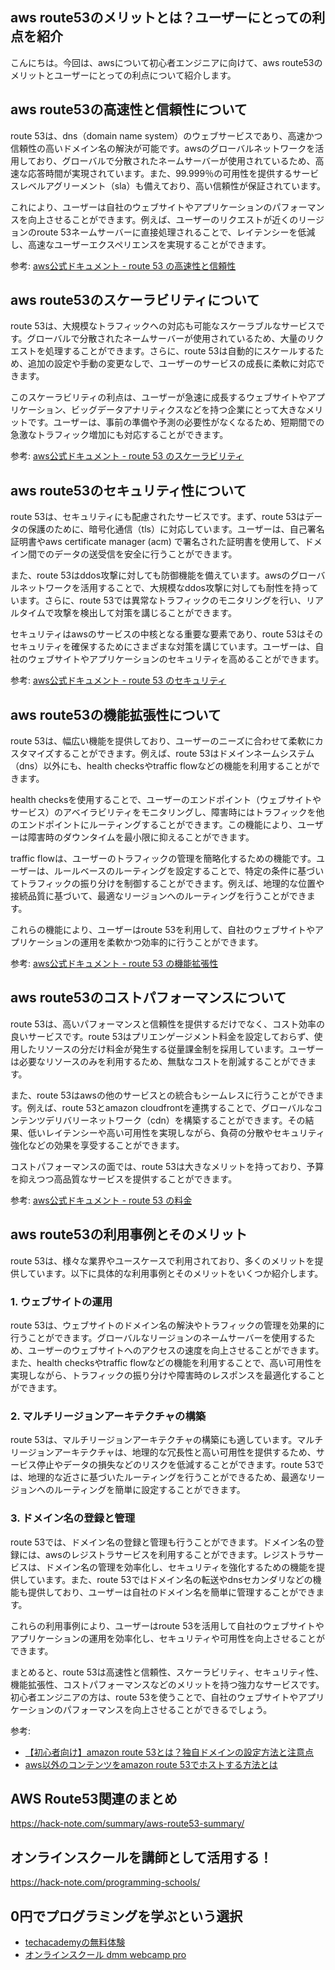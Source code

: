 <!--
title:   【aws】 route53のメリットとは？ユーザーにとっての利点を紹介
tags:    AWS,route53
id:      b493df759fdb7a01e267
private: false
-->


## aws route53のメリットとは？ユーザーにとっての利点を紹介

こんにちは。今回は、awsについて初心者エンジニアに向けて、aws route53のメリットとユーザーにとっての利点について紹介します。

## aws route53の高速性と信頼性について

route 53は、dns（domain name system）のウェブサービスであり、高速かつ信頼性の高いドメイン名の解決が可能です。awsのグローバルネットワークを活用しており、グローバルで分散されたネームサーバーが使用されているため、高速な応答時間が実現されています。また、99.999％の可用性を提供するサービスレベルアグリーメント（sla）も備えており、高い信頼性が保証されています。

これにより、ユーザーは自社のウェブサイトやアプリケーションのパフォーマンスを向上させることができます。例えば、ユーザーのリクエストが近くのリージョンのroute 53ネームサーバーに直接処理されることで、レイテンシーを低減し、高速なユーザーエクスペリエンスを実現することができます。

参考: [aws公式ドキュメント - route 53 の高速性と信頼性](https://aws.amazon.com/jp/route53/high-availability-dns/)

## aws route53のスケーラビリティについて

route 53は、大規模なトラフィックへの対応も可能なスケーラブルなサービスです。グローバルで分散されたネームサーバーが使用されているため、大量のリクエストを処理することができます。さらに、route 53は自動的にスケールするため、追加の設定や手動の変更なしで、ユーザーのサービスの成長に柔軟に対応できます。

このスケーラビリティの利点は、ユーザーが急速に成長するウェブサイトやアプリケーション、ビッグデータアナリティクスなどを持つ企業にとって大きなメリットです。ユーザーは、事前の準備や予測の必要性がなくなるため、短期間での急激なトラフィック増加にも対応することができます。

参考: [aws公式ドキュメント - route 53 のスケーラビリティ](https://aws.amazon.com/jp/route53/scalability/)

## aws route53のセキュリティ性について

route 53は、セキュリティにも配慮されたサービスです。まず、route 53はデータの保護のために、暗号化通信（tls）に対応しています。ユーザーは、自己署名証明書やaws certificate manager (acm) で署名された証明書を使用して、ドメイン間でのデータの送受信を安全に行うことができます。

また、route 53はddos攻撃に対しても防御機能を備えています。awsのグローバルネットワークを活用することで、大規模なddos攻撃に対しても耐性を持っています。さらに、route 53では異常なトラフィックのモニタリングを行い、リアルタイムで攻撃を検出して対策を講じることができます。

セキュリティはawsのサービスの中核となる重要な要素であり、route 53はそのセキュリティを確保するためにさまざまな対策を講じています。ユーザーは、自社のウェブサイトやアプリケーションのセキュリティを高めることができます。

参考: [aws公式ドキュメント - route 53 のセキュリティ](https://aws.amazon.com/jp/route53/security/)

## aws route53の機能拡張性について

route 53は、幅広い機能を提供しており、ユーザーのニーズに合わせて柔軟にカスタマイズすることができます。例えば、route 53はドメインネームシステム（dns）以外にも、health checksやtraffic flowなどの機能を利用することができます。

health checksを使用することで、ユーザーのエンドポイント（ウェブサイトやサービス）のアベイラビリティをモニタリングし、障害時にはトラフィックを他のエンドポイントにルーティングすることができます。この機能により、ユーザーは障害時のダウンタイムを最小限に抑えることができます。

traffic flowは、ユーザーのトラフィックの管理を簡略化するための機能です。ユーザーは、ルールベースのルーティングを設定することで、特定の条件に基づいてトラフィックの振り分けを制御することができます。例えば、地理的な位置や接続品質に基づいて、最適なリージョンへのルーティングを行うことができます。

これらの機能により、ユーザーはroute 53を利用して、自社のウェブサイトやアプリケーションの運用を柔軟かつ効率的に行うことができます。

参考: [aws公式ドキュメント - route 53 の機能拡張性](https://aws.amazon.com/jp/route53/features/)

## aws route53のコストパフォーマンスについて

route 53は、高いパフォーマンスと信頼性を提供するだけでなく、コスト効率の良いサービスです。route 53はプリエンゲージメント料金を設定しておらず、使用したリソースの分だけ料金が発生する従量課金制を採用しています。ユーザーは必要なリソースのみを利用するため、無駄なコストを削減することができます。

また、route 53はawsの他のサービスとの統合もシームレスに行うことができます。例えば、route 53とamazon cloudfrontを連携することで、グローバルなコンテンツデリバリーネットワーク（cdn）を構築することができます。その結果、低いレイテンシーや高い可用性を実現しながら、負荷の分散やセキュリティ強化などの効果を享受することができます。

コストパフォーマンスの面では、route 53は大きなメリットを持っており、予算を抑えつつ高品質なサービスを提供することができます。

参考: [aws公式ドキュメント - route 53 の料金](https://aws.amazon.com/jp/route53/pricing/)

## aws route53の利用事例とそのメリット

route 53は、様々な業界やユースケースで利用されており、多くのメリットを提供しています。以下に具体的な利用事例とそのメリットをいくつか紹介します。

### 1. ウェブサイトの運用

route 53は、ウェブサイトのドメイン名の解決やトラフィックの管理を効果的に行うことができます。グローバルなリージョンのネームサーバーを使用するため、ユーザーのウェブサイトへのアクセスの速度を向上させることができます。また、health checksやtraffic flowなどの機能を利用することで、高い可用性を実現しながら、トラフィックの振り分けや障害時のレスポンスを最適化することができます。

### 2. マルチリージョンアーキテクチャの構築

route 53は、マルチリージョンアーキテクチャの構築にも適しています。マルチリージョンアーキテクチャは、地理的な冗長性と高い可用性を提供するため、サービス停止やデータの損失などのリスクを低減することができます。route 53では、地理的な近さに基づいたルーティングを行うことができるため、最適なリージョンへのルーティングを簡単に設定することができます。

### 3. ドメイン名の登録と管理

route 53では、ドメイン名の登録と管理も行うことができます。ドメイン名の登録には、awsのレジストラサービスを利用することができます。レジストラサービスは、ドメイン名の管理を効率化し、セキュリティを強化するための機能を提供しています。また、route 53ではドメイン名の転送やdnsセカンダリなどの機能も提供しており、ユーザーは自社のドメイン名を簡単に管理することができます。

これらの利用事例により、ユーザーはroute 53を活用して自社のウェブサイトやアプリケーションの運用を効率化し、セキュリティや可用性を向上させることができます。

まとめると、route 53は高速性と信頼性、スケーラビリティ、セキュリティ性、機能拡張性、コストパフォーマンスなどのメリットを持つ強力なサービスです。初心者エンジニアの方は、route 53を使うことで、自社のウェブサイトやアプリケーションのパフォーマンスを向上させることができるでしょう。

参考:
- [【初心者向け】amazon route 53とは？独自ドメインの設定方法と注意点](https://tech-lab.sios.jp/archives/22149)
- [aws以外のコンテンツをamazon route 53でホストする方法とは](https://techblog.nhn-techorus.com/archives/9009)



## AWS Route53関連のまとめ
https://hack-note.com/summary/aws-route53-summary/



## オンラインスクールを講師として活用する！
https://hack-note.com/programming-schools/



## 0円でプログラミングを学ぶという選択
- [techacademyの無料体験](//af.moshimo.com/af/c/click?a_id=2612475&amp;p_id=1555&amp;pc_id=2816&amp;pl_id=22706&amp;url=https%3a%2f%2ftechacademy.jp%2fhtmlcss-trial%3futm_source%3dmoshimo%26utm_medium%3daffiliate%26utm_campaign%3dtextad)
- [オンラインスクール dmm webcamp pro](//af.moshimo.com/af/c/click?a_id=2612482&amp;p_id=1363&amp;pc_id=2297&amp;pl_id=39999&amp;guid=on)
